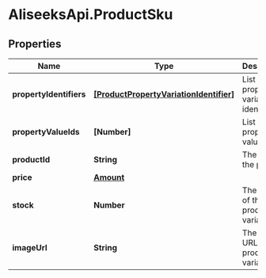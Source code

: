 # AliseeksApi.ProductSku

## Properties
Name | Type | Description | Notes
------------ | ------------- | ------------- | -------------
**propertyIdentifiers** | [**[ProductPropertyVariationIdentifier]**](ProductPropertyVariationIdentifier.md) | List of property variation identifiers  | [optional] 
**propertyValueIds** | **[Number]** | List of property value IDs  | [optional] 
**productId** | **String** | The ID of the product  | [optional] 
**price** | [**Amount**](Amount.md) |  | [optional] 
**stock** | **Number** | The stock of the product variation  | [optional] 
**imageUrl** | **String** | The image URL of the product variation  | [optional] 


